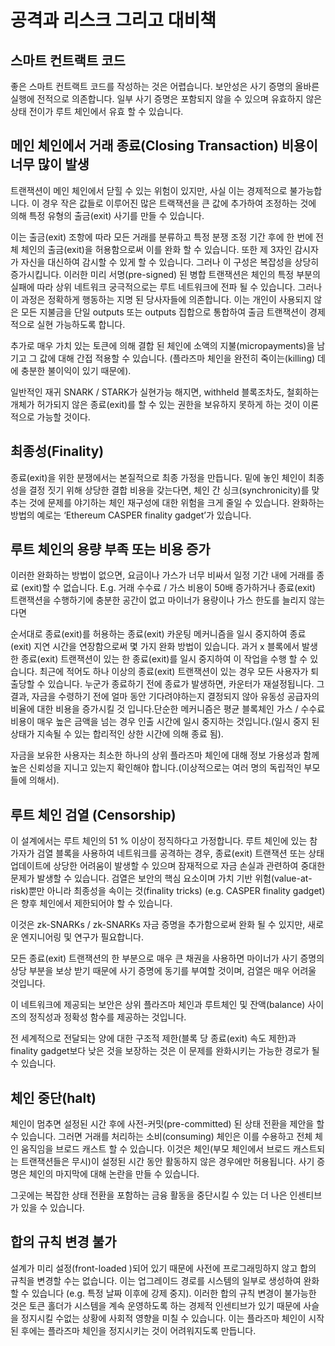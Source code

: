 # 공격과 리스크 그리고 대비책

## 스마트 컨트랙트 코드

좋은 스마트 컨트랙트 코드를 작성하는 것은 어렵습니다. 보안성은 사기 증명의 올바른 실행에 전적으로 의존합니다. 일부 사기 증명은 포함되지 않을 수 있으며 유효하지 않은 상태 전이가 루트 체인에서 유효 할 수 있습니다.

## 메인 체인에서 거래 종료(Closing Transaction) 비용이 너무 많이 발생

트랜잭션이 메인 체인에서 닫힐 수 있는 위험이 있지만, 사실 이는 경제적으로 불가능합니다. 이 경우 작은 값들로 이루어진 많은 트랙잭션을 큰 값에 추가하여 조정하는 것에 의해 특정 유형의 출금(exit) 사기를 만들 수 있습니다.

이는 출금(exit) 조항에 따라 모든 거래를 분류하고 특정 분쟁 조정 기간 후에 한 번에 전체 체인의 출금(exit)을 허용함으로써 이를 완화 할 수 있습니다. 또한 제 3자인 감시자가 자신을 대신하여 감시할 수 있게 할 수 있습니다. 그러나 이 구성은 복잡성을 상당히 증가시킵니다. 이러한 미리 서명(pre-signed) 된 병합 트랜잭션은 체인의 특정 부분의 실패에 따라 상위 네트워크 궁극적으로는 루트 네트워크에 전파 될 수 있습니다. 그러나 이 과정은 정확하게 행동하는 지명 된 당사자들에 의존합니다. 이는 개인이 사용되지 않은 모든 지불금을 단일 outputs 또는 outputs 집합으로 통합하여 출금 트랜잭션이 경제적으로 실현 가능하도록 합니다.

추가로 매우 가치 있는 토큰에 의해 결합 된 체인에 소액의 지불(micropayments)을 남기고 그 값에 대해 간접 적용할 수 있습니다. (플라즈마 체인을 완전히 죽이는(killing) 데에 충분한 불이익이 있기 때문에).

일반적인 재귀 SNARK / STARK가 실현가능 해지면, withheld 블록조차도, 철회하는 개체가 허가되지 않은 종료(exit)를 할 수 있는 권한을 보유하지 못하게 하는 것이 이론적으로 가능할 것이다.


## 최종성(Finality)

종료(exit)을 위한 분쟁에서는 본질적으로 최종 가정을 만듭니다. 밑에 놓인 체인이 최종성을 결정 짓기 위해 상당한 결합 비용을 갖는다면, 체인 간 싱크(synchronicity)를 맞추는 것에 문제를 야기하는 체인 재구성에 대한 위험을 크게 줄일 수 있습니다. 완화하는 방법의 예로는 ‘Ethereum CASPER finality gadget’가 있습니다.

## 루트 체인의 용량 부족 또는 비용 증가

이러한 완화하는 방법이 없으면, 요금이나 가스가 너무 비싸서 일정 기간 내에 거래를 종료 (exit)할 수 없습니다. E.g. 거래 수수료 / 가스 비용이 50배 증가하거나 종료(exit) 트랜잭션을 수행하기에 충분한 공간이 없고 마이너가 용량이나 가스 한도를 늘리지 않는다면

순서대로 종료(exit)를 허용하는 종료(exit) 카운팅 메커니즘을 일시 중지하여 종료(exit) 지연 시간을 연장함으로써 몇 가지 완화 방법이 있습니다. 과거 x 블록에서 발생한 종료(exit) 트랜잭션이 있는 한 종료(exit)를 일시 중지하여 이 작업을 수행 할 수 있습니다. 최근에 적어도 하나 이상의 종료(exit) 트랜잭션이 있는 경우 모든 사용자가 퇴출당할 수 있습니다. 누군가 종료하기 전에 종료가 발생하면, 카운터가 재설정됩니다. 그 결과, 자금을 수령하기 전에 얼마 동안 기다려야하는지 결정되지 않아 유동성 공급자의 비율에 대한 비용을 증가시킬 것 입니다.단순한 메커니즘은 평균 블록체인 가스 / 수수료 비용이 매우 높은 금액을 넘는 경우 인출 시간에 일시 중지하는 것입니다.(일시 중지 된 상태가 지속될 수 있는 합리적인 상한 시간에 의해 종료 됨).

자금을 보유한 사용자는 최소한 하나의 상위 플라즈마 체인에 대해 정보 가용성과 함께 높은 신뢰성을 지니고 있는지 확인해야 합니다.(이상적으로는 여러 명의 독립적인 부모들에 의해서).


## 루트 체인 검열 (Censorship)

이 설계에서는 루트 체인의 51 % 이상이 정직하다고 가정합니다. 루트 체인에 있는 참가자가 검열 블록을 사용하여 네트워크를 공격하는 경우, 종료(exit) 트랜잭션 또는 상태 업데이트에 상당한 어려움이 발생할 수 있으며 잠재적으로 자금 손실과 관련하여 중대한 문제가 발생할 수 있습니다. 검열은 보안의 핵심 요소이며 가치 기반 위험(value-at-risk)뿐만 아니라 최종성을 속이는 것(finality tricks) (e.g. CASPER finality gadget)은 향후 체인에서 제한되어야 할 수 있습니다.

이것은 zk-SNARKs / zk-SNARKs 자금 증명을 추가함으로써 완화 될 수 있지만, 새로운 엔지니어링 및 연구가 필요합니다.

모든 종료(exit) 트랜잭션의 한 부분으로 매우 큰 채권을 사용하면 마이너가 사기 증명의 상당 부분을 보상 받기 때문에 사기 증명에 동기를 부여할 것이며, 검열은 매우 어려울 것입니다.

이 네트워크에 제공되는 보안은 상위 플라즈마 체인과 루트체인 및 잔액(balance) 사이즈의 정직성과 정확성 함수를 제공하는 것입니다.

전 세계적으로 전달되는 양에 대한 구조적 제한(블록 당 종료(exit) 속도 제한)과 finality gadget보다 낮은 것을 보장하는 것은 이 문제를 완화시키는 가능한 경로가 될 수 있습니다.

## 체인 중단(halt)

체인이 멈추면 설정된 시간 후에 사전-커밋(pre-committed) 된 상태 전환을 제안을 할 수 있습니다. 그러면 거래를 처리하는 소비(consuming) 체인은 이를 수용하고 전체 체인 움직임을 브로드 캐스트 할 수 있습니다. 이것은 체인(부모 체인에서 브로드 캐스트되는 트랜잭션들은 무시)이 설정된 시간 동안 활동하지 않은 경우에만 허용됩니다. 사기 증명은 체인의 마지막에 대해 논란을 만들 수 있습니다.

그곳에는 복잡한 상태 전환을 포함하는 금융 활동을 중단시킬 수 있는 더 나은 인센티브가 있을 수 있습니다.


## 합의 규칙 변경 불가

설계가 미리 설정(front-loaded )되어 있기 때문에 사전에 프로그래밍하지 않고 합의 규칙을 변경할 수는 없습니다. 이는 업그레이드 경로를 시스템의 일부로 생성하여 완화 할 수 있습니다 (e.g. 특정 날짜 이후에 강제 중지). 이러한 합의 규칙 변경이 불가능한 것은 토큰 홀더가 시스템을 계속 운영하도록 하는 경제적 인센티브가 있기 때문에 사슬을 정지시킬 수없는 상황에 사회적 영향을 미칠 수 있습니다. 이는 플라즈마 체인이 시작된 후에는 플라즈마 체인을 정지시키는 것이 어려워지도록 만듭니다.
